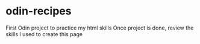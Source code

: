 # odin-recipes
First Odin project to practice my html skills
Once project is done, review the skills I used to create this page